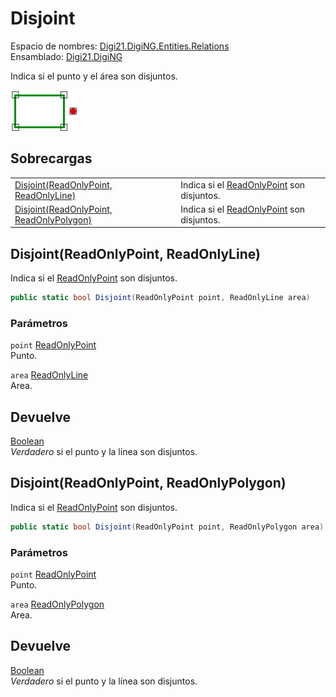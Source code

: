 # Disjoint

Espacio de nombres: [Digi21.DigiNG.Entities.Relations](/digi3d-net/programacion/.net/referencia/digi21.diging/digi21.diging.entities.relations/)  
Ensamblado: [Digi21.DigiNG](/digi3d-net/programacion/.net/referencia/digi21.diging.plugin/digi21.diging/)

Indica si el punto y el área son disjuntos.

![Punto y &#xE1;rea disjuntos](../../../../../../../../.gitbook/assets/puntoareanocoincidentes.png)

## Sobrecargas

|  |  |
| :--- | :--- |
| [Disjoint\(ReadOnlyPoint, ReadOnlyLine\)](disjoint.md#disjoint-readonlypoint-readonlyline) | Indica si el [ReadOnlyPoint](/digi3d-net/programacion/.net/referencia/digi21.diging/digi21.diging.entities/clases/readonlypoint/) son disjuntos. |
| [Disjoint\(ReadOnlyPoint, ReadOnlyPolygon\)](disjoint.md#disjoint-readonlypoint-readonlypolygon) | Indica si el [ReadOnlyPoint](/digi3d-net/programacion/.net/referencia/digi21.diging/digi21.diging.entities/clases/readonlypoint/) son disjuntos. |

## Disjoint\(ReadOnlyPoint, ReadOnlyLine\)

Indica si el [ReadOnlyPoint](/digi3d-net/programacion/.net/referencia/digi21.diging/digi21.diging.entities/clases/readonlypoint/) son disjuntos.

```csharp
public static bool Disjoint(ReadOnlyPoint point, ReadOnlyLine area)
```

### Parámetros

`point` [ReadOnlyPoint](/digi3d-net/programacion/.net/referencia/digi21.diging/digi21.diging.entities/clases/readonlypoint/)  
Punto.

`area` [ReadOnlyLine](/digi3d-net/programacion/.net/referencia/digi21.diging/digi21.diging.entities/clases/readonlyline/)  
Area.

## Devuelve

[Boolean](https://docs.microsoft.com/en-us/dotnet/api/system.boolean?view=net-5.0)  
_Verdadero_ si el punto y la línea son disjuntos.

## Disjoint\(ReadOnlyPoint, ReadOnlyPolygon\)

Indica si el [ReadOnlyPoint](/digi3d-net/programacion/.net/referencia/digi21.diging/digi21.diging.entities/clases/readonlypoint/) son disjuntos.

```csharp
public static bool Disjoint(ReadOnlyPoint point, ReadOnlyPolygon area)
```

### Parámetros

`point` [ReadOnlyPoint](/digi3d-net/programacion/.net/referencia/digi21.diging/digi21.diging.entities/clases/readonlypoint/)  
Punto.

`area` [ReadOnlyPolygon](/digi3d-net/programacion/.net/referencia/digi21.diging/digi21.diging.entities/clases/readonlypolygon/)  
Area.

## Devuelve

[Boolean](https://docs.microsoft.com/en-us/dotnet/api/system.boolean?view=net-5.0)  
_Verdadero_ si el punto y la línea son disjuntos.

